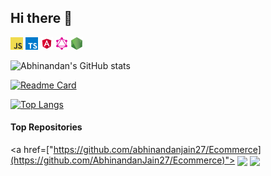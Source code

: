 ## Hi there 👋
<!-- Languages logos-->
<code><img height="20" alt="javascript" src="https://raw.githubusercontent.com/github/explore/80688e429a7d4ef2fca1e82350fe8e3517d3494d/topics/javascript/javascript.png"></code>
<code><img height="20" alt="typescript" src="https://raw.githubusercontent.com/github/explore/80688e429a7d4ef2fca1e82350fe8e3517d3494d/topics/typescript/typescript.png"></code>
<code><img height="20" alt="react" src="https://raw.githubusercontent.com/github/explore/80688e429a7d4ef2fca1e82350fe8e3517d3494d/topics/angular/angular.png"></code>
<code><img height="20" alt="graphql" src="https://raw.githubusercontent.com/github/explore/5c058a388828bb5fde0bcafd4bc867b5bb3f26f3/topics/graphql/graphql.png"></code>
<code><img height="20" alt="nodejs" src="https://raw.githubusercontent.com/github/explore/80688e429a7d4ef2fca1e82350fe8e3517d3494d/topics/nodejs/nodejs.png"></code>    
<!-- This if for showing my stats on my profile -->
![Abhinandan's GitHub stats](https://github-readme-stats.vercel.app/api?username=abhinandanjain27&show_icons=true&theme=ambient_gradient)
<!-- This it the link to add extra Repositories to my profile. Or can say important ones-->
[![Readme Card](https://github-readme-stats.vercel.app/api/pin/?username=abhinandanjain27a&repo=Ecommerce&theme=ambient_gradient)](https://github.com/abhinandanjain27/Ecommerce)
<!-- This is to show languages used in projects  -->
[![Top Langs](https://github-readme-stats.vercel.app/api/top-langs/?username=abhinandanjain27&layout=donut-vertical&theme=ambient_gradient)](https://github.com/abhinandanjain27/github-readme-stats)


#### Top Repositories


<a href=["https://github.com/abhinandanjain27/Ecommerce](https://github.com/AbhinandanJain27/Ecommerce)">
  <img align="center" src="https://github-readme-stats.vercel.app/api/pin/?username=abhinandanjain27&repo=Ecommerce&theme=ambient_gradient" />
</a>
<a href="https://github.com/abhinandanjain27/Ecommerce">
  <img align="center" src="https://github-readme-stats.vercel.app/api/pin/?username=abhinandanjain27&repo=Ecommerce&theme=ambient_gradienty" />
</a>

<br />
<br />
<!--**AbhinandanJain27/AbhinandanJain27** is a ✨ _special_ ✨ repository because its `README.md` (this file) appears on your GitHub profile.

Here are some ideas to get you started:

- 🔭 I’m currently working on ...
- 🌱 I’m currently learning ...
- 👯 I’m looking to collaborate on ...
- 🤔 I’m looking for help with ...
- 💬 Ask me about ...
- 📫 How to reach me: ...
- 😄 Pronouns: ...
- ⚡ Fun fact: ...
-->
